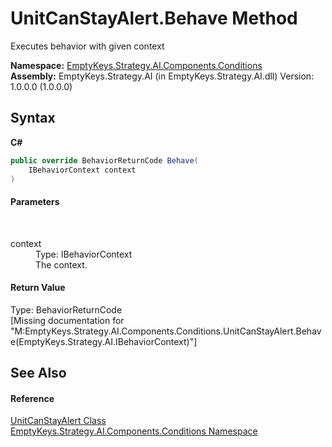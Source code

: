 # UnitCanStayAlert.Behave Method 
 

Executes behavior with given context

**Namespace:**&nbsp;<a href="N_EmptyKeys_Strategy_AI_Components_Conditions">EmptyKeys.Strategy.AI.Components.Conditions</a><br />**Assembly:**&nbsp;EmptyKeys.Strategy.AI (in EmptyKeys.Strategy.AI.dll) Version: 1.0.0.0 (1.0.0.0)

## Syntax

**C#**<br />
``` C#
public override BehaviorReturnCode Behave(
	IBehaviorContext context
)
```


#### Parameters
&nbsp;<dl><dt>context</dt><dd>Type: IBehaviorContext<br />The context.</dd></dl>

#### Return Value
Type: BehaviorReturnCode<br />\[Missing <returns> documentation for "M:EmptyKeys.Strategy.AI.Components.Conditions.UnitCanStayAlert.Behave(EmptyKeys.Strategy.AI.IBehaviorContext)"\]

## See Also


#### Reference
<a href="T_EmptyKeys_Strategy_AI_Components_Conditions_UnitCanStayAlert">UnitCanStayAlert Class</a><br /><a href="N_EmptyKeys_Strategy_AI_Components_Conditions">EmptyKeys.Strategy.AI.Components.Conditions Namespace</a><br />
